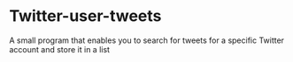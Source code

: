 # Twitter-user-tweets

A small program that enables you to search for tweets for a specific Twitter account and store it in a list
